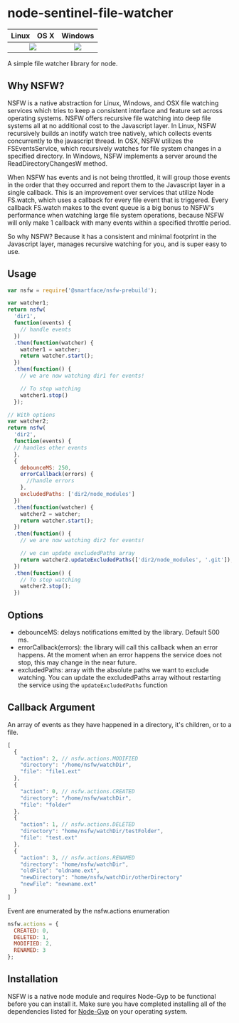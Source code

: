 # node-sentinel-file-watcher
<table>
  <thead>
    <tr>
      <th>Linux</th>
      <th>OS X</th>
      <th>Windows</th>
    </tr>
  </thead>
  <tbody>
    <tr>
      <td colspan="2" align="center">
      <a href="https://travis-ci.org/Axosoft/nsfw"><img src="https://travis-ci.org/Axosoft/nsfw.svg?branch=master"></a>
      </td>
      <td align="center">
        <a href="https://ci.appveyor.com/project/implausible/node-simple-file-watcher"><img src="https://ci.appveyor.com/api/projects/status/79ejlq7e60kjmbl6?svg=true"></a>
      </td>
    </tr>
  </tbody>
</table>
A simple file watcher library for node.

## Why NSFW?
NSFW is a native abstraction for Linux, Windows, and OSX file watching services which tries to keep a consistent interface and feature set across operating systems. NSFW offers recursive file watching into deep file systems all at no additional cost to the Javascript layer. In Linux, NSFW recursively builds an inotify watch tree natively, which collects events concurrently to the javascript thread. In OSX, NSFW utilizes the FSEventsService, which recursively watches for file system changes in a specified directory. In Windows, NSFW implements a server around the ReadDirectoryChangesW method.

When NSFW has events and is not being throttled, it will group those events in the order that they occurred and report them to the Javascript layer in a single callback. This is an improvement over services that utilize Node FS.watch, which uses a callback for every file event that is triggered. Every callback FS.watch makes to the event queue is a big bonus to NSFW's performance when watching large file system operations, because NSFW will only make 1 callback with many events within a specified throttle period.

So why NSFW? Because it has a consistent and minimal footprint in the Javascript layer, manages recursive watching for you, and is super easy to use.

## Usage

```js
var nsfw = require('@smartface/nsfw-prebuild');

var watcher1;
return nsfw(
  'dir1',
  function(events) {
    // handle events
  })
  .then(function(watcher) {
    watcher1 = watcher;
    return watcher.start();
  })
  .then(function() {
    // we are now watching dir1 for events!

    // To stop watching
    watcher1.stop()
  });

// With options
var watcher2;
return nsfw(
  'dir2',
  function(events) {
  // handles other events
  },
  {
    debounceMS: 250,
    errorCallback(errors) {
      //handle errors
    },
    excludedPaths: ['dir2/node_modules']
  })
  .then(function(watcher) {
    watcher2 = watcher;
    return watcher.start();
  })
  .then(function() {
    // we are now watching dir2 for events!

    // we can update excludedPaths array
    return watcher2.updateExcludedPaths(['dir2/node_modules', '.git']);
  })
  .then(function() {
    // To stop watching
    watcher2.stop();
  })
```

## Options

- debounceMS: delays notifications emitted by the library. Default 500 ms.
- errorCallback(errors): the library will call this callback when an error happens.
At the moment when an error happens the service does not stop, this may change in the near future.
- excludedPaths: array with the absolute paths we want to exclude watching.
You can update the excludedPaths array without restarting the service using the `updateExcludedPaths` function

## Callback Argument

An array of events as they have happened in a directory, it's children, or to a file.
```js
[
  {
    "action": 2, // nsfw.actions.MODIFIED
    "directory": "/home/nsfw/watchDir",
    "file": "file1.ext"
  },
  {
    "action": 0, // nsfw.actions.CREATED
    "directory": "/home/nsfw/watchDir",
    "file": "folder"
  },
  {
    "action": 1, // nsfw.actions.DELETED
    "directory": "home/nsfw/watchDir/testFolder",
    "file": "test.ext"
  },
  {
    "action": 3, // nsfw.actions.RENAMED
    "directory": "home/nsfw/watchDir",
    "oldFile": "oldname.ext",
    "newDirectory": "home/nsfw/watchDir/otherDirectory"
    "newFile": "newname.ext"
  }
]
```

Event are enumerated by the nsfw.actions enumeration
```js
nsfw.actions = {
  CREATED: 0,
  DELETED: 1,
  MODIFIED: 2,
  RENAMED: 3
};
```

## Installation
NSFW is a native node module and requires Node-Gyp to be functional before you can install it.
Make sure you have completed installing all of the dependencies listed for [Node-Gyp](https://github.com/nodejs/node-gyp) on your operating system.
